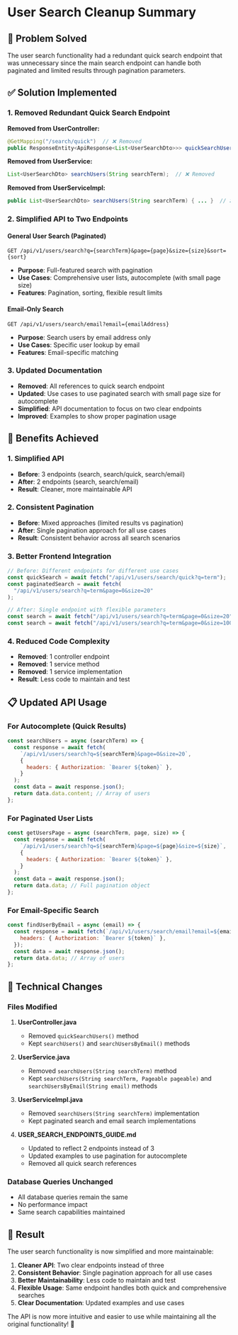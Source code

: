 # User Search Cleanup Summary

## 🎯 **Problem Solved**

The user search functionality had a redundant quick search endpoint that was unnecessary since the main search endpoint can handle both paginated and limited results through pagination parameters.

## ✅ **Solution Implemented**

### **1. Removed Redundant Quick Search Endpoint**

**Removed from UserController:**

```java
@GetMapping("/search/quick")  // ❌ Removed
public ResponseEntity<ApiResponse<List<UserSearchDto>>> quickSearchUsers(...)
```

**Removed from UserService:**

```java
List<UserSearchDto> searchUsers(String searchTerm);  // ❌ Removed
```

**Removed from UserServiceImpl:**

```java
public List<UserSearchDto> searchUsers(String searchTerm) { ... }  // ❌ Removed
```

### **2. Simplified API to Two Endpoints**

#### **General User Search (Paginated)**

```http
GET /api/v1/users/search?q={searchTerm}&page={page}&size={size}&sort={sort}
```

- **Purpose**: Full-featured search with pagination
- **Use Cases**: Comprehensive user lists, autocomplete (with small page size)
- **Features**: Pagination, sorting, flexible result limits

#### **Email-Only Search**

```http
GET /api/v1/users/search/email?email={emailAddress}
```

- **Purpose**: Search users by email address only
- **Use Cases**: Specific user lookup by email
- **Features**: Email-specific matching

### **3. Updated Documentation**

- **Removed**: All references to quick search endpoint
- **Updated**: Use cases to use paginated search with small page size for autocomplete
- **Simplified**: API documentation to focus on two clear endpoints
- **Improved**: Examples to show proper pagination usage

## 🎉 **Benefits Achieved**

### **1. Simplified API**

- **Before**: 3 endpoints (search, search/quick, search/email)
- **After**: 2 endpoints (search, search/email)
- **Result**: Cleaner, more maintainable API

### **2. Consistent Pagination**

- **Before**: Mixed approaches (limited results vs pagination)
- **After**: Single pagination approach for all use cases
- **Result**: Consistent behavior across all search scenarios

### **3. Better Frontend Integration**

```javascript
// Before: Different endpoints for different use cases
const quickSearch = await fetch("/api/v1/users/search/quick?q=term");
const paginatedSearch = await fetch(
  "/api/v1/users/search?q=term&page=0&size=20"
);

// After: Single endpoint with flexible parameters
const search = await fetch("/api/v1/users/search?q=term&page=0&size=20"); // For autocomplete
const search = await fetch("/api/v1/users/search?q=term&page=0&size=100"); // For full results
```

### **4. Reduced Code Complexity**

- **Removed**: 1 controller endpoint
- **Removed**: 1 service method
- **Removed**: 1 service implementation
- **Result**: Less code to maintain and test

## 📋 **Updated API Usage**

### **For Autocomplete (Quick Results)**

```javascript
const searchUsers = async (searchTerm) => {
  const response = await fetch(
    `/api/v1/users/search?q=${searchTerm}&page=0&size=20`,
    {
      headers: { Authorization: `Bearer ${token}` },
    }
  );
  const data = await response.json();
  return data.data.content; // Array of users
};
```

### **For Paginated User Lists**

```javascript
const getUsersPage = async (searchTerm, page, size) => {
  const response = await fetch(
    `/api/v1/users/search?q=${searchTerm}&page=${page}&size=${size}`,
    {
      headers: { Authorization: `Bearer ${token}` },
    }
  );
  const data = await response.json();
  return data.data; // Full pagination object
};
```

### **For Email-Specific Search**

```javascript
const findUserByEmail = async (email) => {
  const response = await fetch(`/api/v1/users/search/email?email=${email}`, {
    headers: { Authorization: `Bearer ${token}` },
  });
  const data = await response.json();
  return data.data; // Array of users
};
```

## 🔧 **Technical Changes**

### **Files Modified**

1. **UserController.java**

   - Removed `quickSearchUsers()` method
   - Kept `searchUsers()` and `searchUsersByEmail()` methods

2. **UserService.java**

   - Removed `searchUsers(String searchTerm)` method
   - Kept `searchUsers(String searchTerm, Pageable pageable)` and `searchUsersByEmail(String email)` methods

3. **UserServiceImpl.java**

   - Removed `searchUsers(String searchTerm)` implementation
   - Kept paginated search and email search implementations

4. **USER_SEARCH_ENDPOINTS_GUIDE.md**
   - Updated to reflect 2 endpoints instead of 3
   - Updated examples to use pagination for autocomplete
   - Removed all quick search references

### **Database Queries Unchanged**

- All database queries remain the same
- No performance impact
- Same search capabilities maintained

## 🚀 **Result**

The user search functionality is now simplified and more maintainable:

1. **Cleaner API**: Two clear endpoints instead of three
2. **Consistent Behavior**: Single pagination approach for all use cases
3. **Better Maintainability**: Less code to maintain and test
4. **Flexible Usage**: Same endpoint handles both quick and comprehensive searches
5. **Clear Documentation**: Updated examples and use cases

The API is now more intuitive and easier to use while maintaining all the original functionality! 🎉
